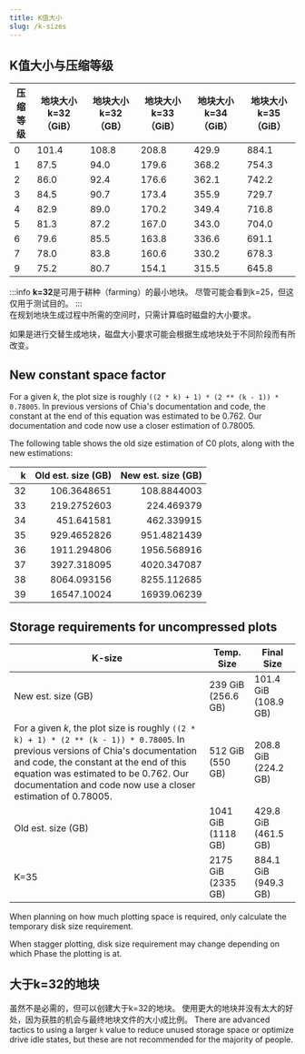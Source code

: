 ```yaml
---
title: K值大小
slug: /k-sizes
---
```


## K值大小与压缩等级

| 压缩等级 | 地块大小 k=32（GiB） | 地块大小 k=32（GB） | 地块大小 k=33（GiB） | 地块大小 k=34（GiB） | 地块大小 k=35（GiB） |
| -------- | -------------------- | ------------------- | -------------------- | -------------------- | -------------------- |
| 0        | 101.4                | 108.8               | 208.8                | 429.9                | 884.1                |
| 1        | 87.5                 | 94.0                | 179.6                | 368.2                | 754.3                |
| 2        | 86.0                 | 92.4                | 176.6                | 362.1                | 742.2                |
| 3        | 84.5                 | 90.7                | 173.4                | 355.9                | 729.7                |
| 4        | 82.9                 | 89.0                | 170.2                | 349.4                | 716.8                |
| 5        | 81.3                 | 87.2                | 167.0                | 343.0                | 704.0                |
| 6        | 79.6                 | 85.5                | 163.8                | 336.6                | 691.1                |
| 7        | 78.0                 | 83.8                | 160.6                | 330.2                | 678.3                |
| 9        | 75.2                 | 80.7                | 154.1                | 315.5                | 645.8                |

:::info
**k=32**是可用于耕种（farming）的最小地块。 尽管可能会看到k=25，但这仅用于测试目的。
:::  
在规划地块生成过程中所需的空间时，只需计算临时磁盘的大小要求。

如果是进行交替生成地块，磁盘大小要求可能会根据生成地块处于不同阶段而有所改变。

## New constant space factor

For a given _k_, the plot size is roughly `((2 * k) + 1) * (2 ** (k - 1)) * 0.78005`. In previous versions of Chia's documentation and code, the constant at the end of this equation was estimated to be 0.762. Our documentation and code now use a closer estimation of 0.78005.

The following table shows the old size estimation of C0 plots, along with the new estimations:

|   k | Old est. size (GB) | New est. size (GB) |
| --: | -----------------: | -----------------: |
|  32 |        106.3648651 |        108.8844003 |
|  33 |        219.2752603 |         224.469379 |
|  34 |         451.641581 |         462.339915 |
|  35 |        929.4652826 |        951.4821439 |
|  36 |        1911.294806 |        1956.568916 |
|  37 |        3927.318095 |        4020.347087 |
|  38 |        8064.093156 |        8255.112685 |
|  39 |        16547.10024 |        16939.06239 |

## Storage requirements for uncompressed plots

| K-size                                                                                                                                                                                                                                                                              | Temp. Size         | Final Size           |
| ----------------------------------------------------------------------------------------------------------------------------------------------------------------------------------------------------------------------------------------------------------------------------------- | ------------------ | -------------------- |
| New est. size (GB)                                                                                                                                                                                                                                                                  | 239 GiB (256.6 GB) | 101.4 GiB (108.9 GB) |
| For a given _k_, the plot size is roughly `((2 * k) + 1) * (2 ** (k - 1)) * 0.78005`. In previous versions of Chia's documentation and code, the constant at the end of this equation was estimated to be 0.762. Our documentation and code now use a closer estimation of 0.78005. | 512 GiB (550 GB)   | 208.8 GiB (224.2 GB) |
| Old est. size (GB)                                                                                                                                                                                                                                                                  | 1041 GiB (1118 GB) | 429.8 GiB (461.5 GB) |
| K=35                                                                                                                                                                                                                                                                                | 2175 GiB (2335 GB) | 884.1 GiB (949.3 GB) |

When planning on how much plotting space is required, only calculate the temporary disk size requirement.

When stagger plotting, disk size requirement may change depending on which Phase the plotting is at.

## 大于k=32的地块

虽然不是必需的，但可以创建大于k=32的地块。 使用更大的地块并没有太大的好处，因为获胜的机会与最终地块文件的大小成比例。 There are advanced tactics to using a larger `k` value to reduce unused storage space or optimize drive idle states, but these are not recommended for the majority of people.
